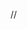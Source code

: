
// <!DOCTYPE html>

<html lang="en">
<head>
    <meta charset="UTF-8">
    <meta name="viewport" content="width=device-width, initial-scale=1.0">
    <title>UCM Scholarship Portal - Home/Search</title>
    <script src="https://cdn.tailwindcss.com"></script>
    <script>
        // Custom Tailwind Configuration
        tailwind.config = {
            theme: {
                extend: {
                    colors: {
                        'ucm-red': '#990000',
                        'ucm-gold': '#ffcc00',
                        'ucm-light': '#fefefe',
                        'ucm-surface': '#f9fafb',
                    },
                    fontFamily: {
                        sans: ['Inter', 'sans-serif'],
                    },
                }
            }
        }

        /**
         * Function to switch between the main application views (Home/Search, Decisions, and General Application).
         * @param {string} viewId - The ID of the view to display.
         */
        function switchView(viewId) {
            // Define all main views
            const views = ['view-home', 'view-results', 'view-general-application'];
            
            // Hide all views
            views.forEach(id => {
                const element = document.getElementById(id);
                if (element) {
                    element.classList.add('hidden');
                }
            });

            // Show the requested view
            const newView = document.getElementById(viewId);
            if (newView) {
                newView.classList.remove('hidden');
                // Ensure the view scrolls to the top when switched
                newView.scrollTop = 0;

                // Simple navigation button highlighting logic
                const isHome = viewId === 'view-home';
                const isResults = viewId === 'view-results';
                const isApp = viewId === 'view-general-application';

                // Home Button
                document.getElementById('nav-home').classList.toggle('bg-ucm-gold', isHome);
                document.getElementById('nav-home').classList.toggle('bg-white', !isHome);
                document.getElementById('nav-home').classList.toggle('text-ucm-red', isHome);
                document.getElementById('nav-home').classList.toggle('text-gray-700', !isHome);
                document.getElementById('nav-home').classList.toggle('border-ucm-red', !isHome);
                document.getElementById('nav-home').classList.toggle('border-transparent', isHome);


                // Results Button
                document.getElementById('nav-results').classList.toggle('bg-white', isHome || isApp);
                document.getElementById('nav-results').classList.toggle('bg-ucm-gold', isResults);
                document.getElementById('nav-results').classList.toggle('text-gray-700', isHome || isApp);
                document.getElementById('nav-results').classList.toggle('text-ucm-red', isResults);
                document.getElementById('nav-results').classList.toggle('border-ucm-red', isHome || isApp);
                document.getElementById('nav-results').classList.toggle('border-transparent', isResults);


                // General Application Button (For easy testing, can be hidden in production)
                // Note: The main CTA for this is on the Home page, but this button is here for completeness.
                document.getElementById('nav-app').classList.toggle('bg-white', isHome || isResults);
                document.getElementById('nav-app').classList.toggle('bg-ucm-gold', isApp);
                document.getElementById('nav-app').classList.toggle('text-gray-700', isHome || isResults);
                document.getElementById('nav-app').classList.toggle('text-ucm-red', isApp);
                document.getElementById('nav-app').classList.toggle('border-ucm-red', isHome || isResults);
                document.getElementById('nav-app').classList.toggle('border-transparent', isApp);
            }
        }

        // JavaScript for Modal Functionality
        function openModal() {
            const modal = document.getElementById('detail-modal');
            if (modal) {
                modal.classList.remove('hidden');
            }
        }

        function closeModal() {
            const modal = document.getElementById('detail-modal');
            if (modal) {
                modal.classList.add('hidden');
            }
        }
        
        // Initial view load function (set the home view as default on load)
        document.addEventListener('DOMContentLoaded', () => {
            switchView('view-home');
            // Attach event listener to the General Application CTA on the home screen
            document.getElementById('cta-general-application').addEventListener('click', (e) => {
                e.preventDefault();
                switchView('view-general-application');
            });
        });
    </script>
    <style>
        body {
            font-family: 'Inter', sans-serif;
            background-color: #e5e7eb; /* Background for the surrounding viewport */
            min-height: 100vh;
            display: flex;
            justify-content: center;
            align-items: flex-start; /* Start from the top */
            padding-top: 20px;
        }

        /* CRITICAL: Fixed dimensions for the 1080x1920 template */
        #template-container {
            width: 1080px;
            height: 1920px;
            /* Center the template and give it depth */
            margin: 0 auto;
            box-shadow: 0 15px 50px rgba(0,0,0,0.2);
            display: flex;
            flex-direction: column;
            border-radius: 12px;
            overflow: hidden; /* Ensures contents stay within the fixed frame */
        }

        /* Custom scrollbar styling for the content areas */
        main::-webkit-scrollbar {
            width: 12px;
        }
        main::-webkit-scrollbar-track {
            background: #e5e7eb;
        }
        main::-webkit-scrollbar-thumb {
            background-color: #d1d5db;
            border-radius: 20px;
            border: 3px solid #e5e7eb;
        }
        /* Custom select arrow styling */
        select {
            background-image: url("data:image/svg+xml,%3csvg xmlns='http://www.w3.org/2000/svg' viewBox='0 0 20 20' fill='none'%3e%3cpath fill='%23990000' d='M7 9l3 3 3-3'/%3e%3c/svg%3e");
            background-repeat: no-repeat;
            background-position: right 1rem center;
            background-size: 1.5em;
            padding-right: 3rem !important;
        }
    </style>
</head>
<body class="antialiased text-gray-800">

    <div id="template-container" class="bg-ucm-surface">

        <header class="bg-ucm-red shadow-lg flex-shrink-0 h-32 px-10 py-6">
            <div class="flex justify-between items-center h-full">
                <div class="flex items-center space-x-5 cursor-pointer" onclick="switchView('view-home')">
                    <div class="w-16 h-16 bg-white rounded-full flex items-center justify-center text-ucm-red font-extrabold text-3xl">
                        UCM
                    </div>
                    <h1 class="text-4xl font-bold text-white tracking-wide">
                        Scholarship Portal
                    </h1>
                </div>

                <nav class="flex items-center space-x-6">
                    <button id="nav-home" onclick="switchView('view-home')" class="bg-ucm-gold text-ucm-red font-semibold py-3 px-8 text-xl rounded-xl shadow-md hover:opacity-90 transition duration-300 border border-transparent">
                        Scholarship Search
                    </button>
                    <button id="nav-app" onclick="switchView('view-general-application')" class="bg-white text-gray-700 font-semibold py-3 px-8 text-xl rounded-xl shadow-md hover:bg-gray-100 transition duration-300 border border-ucm-red">
                        General Application
                    </button>
                    <button id="nav-results" onclick="switchView('view-results')" class="bg-white text-gray-700 font-semibold py-3 px-8 text-xl rounded-xl shadow-md hover:bg-gray-100 transition duration-300 border border-ucm-red">
                        My Decisions
                    </button>
                    <button class="p-3 text-white rounded-full hover:bg-white/20 transition-colors">
                        <svg class="w-8 h-8" fill="none" stroke="currentColor" viewBox="0 0 24 24" xmlns="http://www.w3.org/2000/svg"><path stroke-linecap="round" stroke-linejoin="round" stroke-width="2" d="M13 16h-1v-4h-1m1-4h.01M21 12a9 9 0 11-18 0 9 9 0 0118 0z"></path></svg>
                    </button>
                </nav>
            </div>
        </header>

        <main id="view-home" class="flex-grow w-full p-10 overflow-y-auto">
            <div class="space-y-8">

                <section class="bg-white p-10 rounded-2xl shadow-xl border-t-8 border-ucm-red flex-shrink-0">
                    <h2 class="text-4xl font-extrabold text-gray-900 mb-3 flex items-center">
                        <svg class="w-10 h-10 text-ucm-gold mr-4" fill="currentColor" viewBox="0 0 20 20" xmlns="http://www.w3.org/2000/svg"><path d="M5 4a2 2 0 012-2h6a2 2 0 012 2v14l-5-2.5L5 18V4z"></path></svg>
                        Find Your Funding
                    </h2>
                    <p class="text-xl text-gray-600 mb-6">
                        Welcome to the **UCM Scholarship Portal**! Use the tools below to explore all available scholarship opportunities, grants, and awards. Be sure to complete the **General Application** to be matched with dozens of awards automatically.
                    </p>
                    <a id="cta-general-application" href="#" onclick="event.preventDefault()" class="inline-block bg-ucm-gold text-ucm-red font-extrabold py-3 px-8 text-xl rounded-xl shadow-lg hover:bg-opacity-80 transition duration-300">
                        Complete General Application &rarr;
                    </a>
                </section>
                
                <aside class="bg-white p-8 rounded-2xl shadow-xl border border-gray-100 flex-shrink-0">
                    <h2 class="text-3xl font-bold text-gray-900 mb-6 border-b pb-3">Filter Opportunities</h2>
                    
                    <div class="mb-6">
                        <label for="keyword-search" class="block text-lg font-medium text-gray-700 mb-2">Search by Keyword</label>
                        <input type="text" id="keyword-search" placeholder="e.g., Biology, Leadership" class="w-full p-4 text-xl border-2 border-gray-300 rounded-xl focus:ring-ucm-red focus:border-ucm-red transition-shadow">
                    </div>

                    <div class="grid grid-cols-1 md:grid-cols-2 gap-6 mb-6">
                        <div>
                            <label for="department-filter" class="block text-lg font-medium text-gray-700 mb-2">Department Scope</label>
                            <select id="department-filter" class="w-full p-4 text-xl border-2 border-gray-300 rounded-xl bg-white focus:ring-ucm-red focus:border-ucm-red transition-shadow appearance-none">
                                <option>All Departments (54)</option>
                                <option>College of Arts, Humanities...</option>
                                <option>Harmon College of Business (12)</option>
                                <option>Department of Agriculture (4)</option>
                                <option>School of Nursing (8)</option>
                            </select>
                        </div>

                        <div>
                            <h3 class="text-lg font-medium text-gray-700 mb-2">Award Type</h3>
                            <div class="grid grid-cols-2 gap-3">
                                <label class="flex items-center text-base text-gray-600">
                                    <input type="checkbox" class="h-6 w-6 text-ucm-red border-gray-300 rounded focus:ring-ucm-red" checked>
                                    <span class="ml-2">Scholarship (40)</span>
                                </label>
                                <label class="flex items-center text-base text-gray-600">
                                    <input type="checkbox" class="h-6 w-6 text-ucm-red border-gray-300
